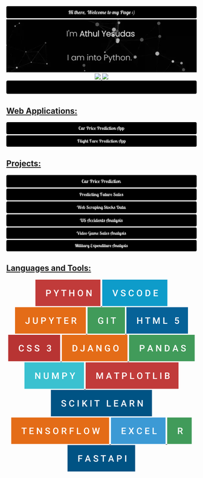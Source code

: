 <div align="center">
    <img src="https://github.com/athulyesudas/athulyesudas/blob/main/Images/decoratives/header.png" alt="gcp"/>
    <a href="https://athul.netlify.app/" target="_blank" rel="noreferrer">
    <img src="https://github.com/athulyesudas/athulyesudas/blob/main/Images/decoratives/website_cover2.webp" alt="gcp"/>
    <img height="180.5em" src="https://github-readme-stats.vercel.app/api?username=athulyesudas&show_icons=true&hide_border=true&theme=chartreuse-dark&include_all_commits=true&count_private=true"/>
    <img height="180.5em" src="https://github-readme-stats.vercel.app/api/top-langs/?username=athulyesudas&layout=compact&langs_count=7&hide_border=true&theme=chartreuse-dark"/>
    <img src="https://github.com/athulyesudas/athulyesudas/blob/main/Images/decoratives/footer.png" alt="gcp"/>
</div>  

<h2 align="left">Web Applications:</h2>

<div align="center">
    <a href="https://carrpred.herokuapp.com/" target="_blank" rel="noreferrer"> <img src="https://github.com/athulyesudas/athulyesudas/blob/main/Images/App%20Buttons/car_price_prediction_app.png" alt="gcp"/>
    <a href="https://flighttfareprediction.herokuapp.com/" target="_blank" rel="noreferrer"> <img src="https://github.com/athulyesudas/athulyesudas/blob/main/Images/App%20Buttons/flight_fare_prediction_app.png" alt="gcp"/>
</div>

<h2 align="left">Projects:</h2>

<div align="center">
    <a href="https://github.com/athulyesudas/Car-Price-Prediction" target="_blank" rel="noreferrer"> <img src="https://github.com/athulyesudas/athulyesudas/blob/main/Images/App%20Buttons/car_price_prediction.png" alt="gcp"/>
    <a href="https://github.com/athulyesudas/Edubridge-Data-Analytics/tree/main/Projects/Predicting%20Future%20Sales" target="_blank" rel="noreferrer"> <img src="https://github.com/athulyesudas/athulyesudas/blob/main/Images/App%20Buttons/predicting_future_sales.png" alt="gcp"/>    
    <a href="https://github.com/athulyesudas/Edubridge-Data-Analytics/tree/main/Projects/Money%20Control%20-%20Web%20Scraping%20(Python)" target="_blank" rel="noreferrer"> <img src="https://github.com/athulyesudas/athulyesudas/blob/main/Images/App%20Buttons/web_scraping_stocks.png" alt="gcp"/>
</div>
    <a href="https://github.com/athulyesudas/Edubridge-Data-Analytics/tree/main/Projects/US%20Accidents%20Analysis%20(%20Python%20)" target="_blank" rel="noreferrer"> <img src="https://github.com/athulyesudas/athulyesudas/blob/main/Images/App%20Buttons/us_accidents.png" alt="gcp"/>
    <a href="https://github.com/athulyesudas/Edubridge-Data-Analytics/tree/main/Projects/Video%20Game%20Sales%20Analysis%20(%20R%20)" target="_blank" rel="noreferrer"> <img src="https://github.com/athulyesudas/athulyesudas/blob/main/Images/App%20Buttons/video_game_sales.png" alt="gcp"/>
    <a href="https://github.com/athulyesudas/Edubridge-Data-Analytics/tree/main/Projects/Military%20Expenditure%20Analysis%20(%20R%20)" target="_blank" rel="noreferrer"> <img src="https://github.com/athulyesudas/athulyesudas/blob/main/Images/App%20Buttons/military_expenditure.png" alt="gcp"/>

<h2>Languages and Tools:</h2>

<div align="center">  
    <a href="https://www.python.org/" target="_blank" rel="noreferrer"> <img src="https://github.com/athulyesudas/athulyesudas/blob/main/Images/forthebadge/python.svg" alt="gcp"/> 
    <a href="https://code.visualstudio.com/" target="_blank" rel="noreferrer"> <img src="https://github.com/athulyesudas/athulyesudas/blob/main/Images/forthebadge/vscode.svg" alt="gcp"/> 
    <a href="https://jupyter.org/" target="_blank" rel="noreferrer"> <img src="https://github.com/athulyesudas/athulyesudas/blob/main/Images/forthebadge/jupyter.svg" alt="gcp"/>
    <a href="https://git-scm.com/" target="_blank" rel="noreferrer"> <img src="https://github.com/athulyesudas/athulyesudas/blob/main/Images/forthebadge/git.svg" alt="gcp"/>
    <a href="https://html5.org/" target="_blank" rel="noreferrer"> <img src="https://github.com/athulyesudas/athulyesudas/blob/main/Images/forthebadge/html-5.svg" alt="gcp"/>
    <a href="https://www.w3.org/" target="_blank" rel="noreferrer"> <img src="https://github.com/athulyesudas/athulyesudas/blob/main/Images/forthebadge/css-3.svg" alt="gcp"/>
    <a href="https://www.djangoproject.com/" target="_blank" rel="noreferrer"> <img src="https://github.com/athulyesudas/athulyesudas/blob/main/Images/forthebadge/django.svg" alt="gcp"/>  
    <a href="https://pandas.pydata.org/" target="_blank" rel="noreferrer"> <img src="https://github.com/athulyesudas/athulyesudas/blob/main/Images/forthebadge/pandas.svg" alt="gcp"/> 
    <a href="https://numpy.org/" target="_blank" rel="noreferrer"> <img src="https://github.com/athulyesudas/athulyesudas/blob/main/Images/forthebadge/numpy.svg" alt="gcp"/>  
    <a href="https://matplotlib.org/" target="_blank" rel="noreferrer"> <img src="https://github.com/athulyesudas/athulyesudas/blob/main/Images/forthebadge/matplotlib.svg" alt="gcp"/>  
    <a href="https://scikit-learn.org/" target="_blank" rel="noreferrer"> <img src="https://github.com/athulyesudas/athulyesudas/blob/main/Images/forthebadge/scikit-learn.svg" alt="gcp"/>  
    <a href="https://www.tensorflow.org/" target="_blank" rel="noreferrer"> <img src="https://github.com/athulyesudas/athulyesudas/blob/main/Images/forthebadge/tensorflow.svg" alt="gcp"/>  
    <a href="https://www.office.com/" target="_blank" rel="noreferrer"> <img src="https://github.com/athulyesudas/athulyesudas/blob/main/Images/forthebadge/excel.svg" alt="gcp"/>
    <a href="https://cran.r-project.org/" target="_blank" rel="noreferrer"> <img src="https://github.com/athulyesudas/athulyesudas/blob/main/Images/forthebadge/rrr.svg" alt="gcp"/>
    <a href="https://fastapi.tiangolo.com/" target="_blank" rel="noreferrer"> <img src="https://github.com/athulyesudas/athulyesudas/blob/main/Images/forthebadge/fastapi.svg" alt="gcp"/>
</div>
